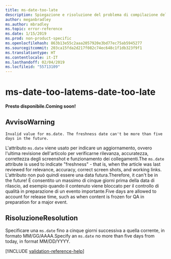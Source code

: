 ```yaml
---
title: ms-date-too-late
description: Spiegazione e risoluzione del problema di compilazione della documentazione ms-date-too-late
author: meganbradley
ms.author: mbradley
ms.topic: error-reference
ms.date: 1/15/2019
ms.prod: non-product-specific
ms.openlocfilehash: 863b13e55c2aaa2057920e3bd77ec75ab5945277
ms.sourcegitcommit: 203ca15fda2d217f082c74ec648c1f1db323f9f1
ms.translationtype: HT
ms.contentlocale: it-IT
ms.lasthandoff: 02/04/2019
ms.locfileid: "55713109"
---
```

# <a name="ms-date-too-late"></a><span data-ttu-id="19932-103">ms-date-too-late</span><span class="sxs-lookup"><span data-stu-id="19932-103">ms-date-too-late</span></span>

<span data-ttu-id="19932-104">**Presto disponibile.**</span><span class="sxs-lookup"><span data-stu-id="19932-104">**Coming soon!**</span></span>

## <a name="warning"></a><span data-ttu-id="19932-105">Avviso</span><span class="sxs-lookup"><span data-stu-id="19932-105">Warning</span></span>

`Invalid value for ms.date. The freshness date can't be more than five days in the future.`

<span data-ttu-id="19932-106">L'attributo `ms.date` viene usato per indicare un aggiornamento, ovvero l'ultima revisione dell'articolo per verificarne rilevanza, accuratezza, correttezza degli screenshot e funzionamento dei collegamenti.</span><span class="sxs-lookup"><span data-stu-id="19932-106">The `ms.date` attribute is used to indicate "freshness" - that is, when the article was last reviewed for relevance, accuracy, correct screen shots, and working links.</span></span> <span data-ttu-id="19932-107">L'attributo non può quindi essere una data futura.</span><span class="sxs-lookup"><span data-stu-id="19932-107">Therefore, it can't be in the future!</span></span> <span data-ttu-id="19932-108">È consentito un massimo di cinque giorni prima della data di rilascio, ad esempio quando il contenuto viene bloccato per il controllo di qualità in preparazione di un evento importante.</span><span class="sxs-lookup"><span data-stu-id="19932-108">Five days are allowed to account for release time, such as when content is frozen for QA in preparation for a major event.</span></span>

## <a name="resolution"></a><span data-ttu-id="19932-109">Risoluzione</span><span class="sxs-lookup"><span data-stu-id="19932-109">Resolution</span></span>

<span data-ttu-id="19932-110">Specificare una `ms.date` fino a cinque giorni successiva a quella corrente, in formato MM/GG/AAAA.</span><span class="sxs-lookup"><span data-stu-id="19932-110">Specify an `ms.date` no more than five days from today, in format MM/DD/YYYY.</span></span>

<!--make sure to add this file to your includes folder and verify the path-->
[!INCLUDE [validation-reference-help](includes/validation-reference-help.md)]
